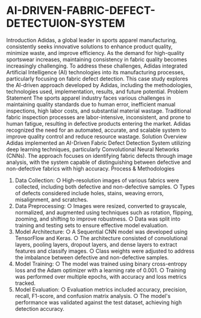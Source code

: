 # AI-DRIVEN-FABRIC-DEFECT-DETECTUION-SYSTEM

Introduction Adidas, a global leader in sports apparel manufacturing, consistently seeks
innovative solutions to enhance product quality, minimize waste, and improve efficiency. As the
demand for high-quality sportswear increases, maintaining consistency in fabric quality
becomes increasingly challenging. To address these challenges, Adidas integrated Artificial
Intelligence (AI) technologies into its manufacturing processes, particularly focusing on fabric
defect detection. This case study explores the AI-driven approach developed by Adidas,
including the methodologies, technologies used, implementation, results, and future potential.
Problem Statement The sports apparel industry faces various challenges in maintaining quality
standards due to human error, inefficient manual inspections, high labor costs, and substantial
material wastage. Traditional fabric inspection processes are labor-intensive, inconsistent, and
prone to human fatigue, resulting in defective products entering the market. Adidas recognized
the need for an automated, accurate, and scalable system to improve quality control and reduce
resource wastage.
Solution Overview Adidas implemented an AI-Driven Fabric Defect Detection System utilizing
deep learning techniques, particularly Convolutional Neural Networks (CNNs). The approach
focuses on identifying fabric defects through image analysis, with the system capable of
distinguishing between defective and non-defective fabrics with high accuracy.
Process & Methodologies
1. Data Collection:
○ High-resolution images of various fabrics were collected, including both defective
and non-defective samples.
○ Types of defects considered include holes, stains, weaving errors, misalignment,
and scratches.
2. Data Preprocessing:
○ Images were resized, converted to grayscale, normalized, and augmented using
techniques such as rotation, flipping, zooming, and shifting to improve
robustness.
○ Data was split into training and testing sets to ensure effective model evaluation.
3. Model Architecture:
○ A Sequential CNN model was developed using TensorFlow and Keras.
○ The architecture consisted of convolutional layers, pooling layers, dropout layers,
and dense layers to extract features and classify images.
○ Class weights were adjusted to address the imbalance between defective and
non-defective samples.
4. Model Training:
○ The model was trained using binary cross-entropy loss and the Adam optimizer
with a learning rate of 0.001.
○ Training was performed over multiple epochs, with accuracy and loss metrics
tracked.
5. Model Evaluation:
○ Evaluation metrics included accuracy, precision, recall, F1-score, and confusion
matrix analysis.
○ The model's performance was validated against the test dataset, achieving high
detection accuracy.

